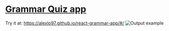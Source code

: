 # [Grammar Quiz app](https://alexlo97.github.io/react-grammar-app/#/)
Try it at: https://alexlo97.github.io/react-grammar-app/#/
![Output example](https://github.com/alexlo97/react-grammar-app/blob/master/Screen%20Shot%202020-06-02%20at%206.23.54%20PM.png)
